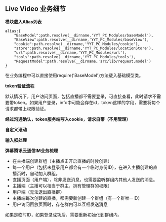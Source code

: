 ## Live Video 业务细节

**模块载入Alias列表**

    alias:{
        "BaseModel":path.resolve(__dirname,'YYT_PC_Modules/baseModel'),
        "BaseView":path.resolve(__dirname,'YYT_PC_Modules/baseView'),
        "cookie":path.resolve(__dirname,'YYT_PC_Modules/cookie'),
        "store":path.resolve(__dirname,'YYT_PC_Modules/locationStore'),
        "url":path.resolve(__dirname,'YYT_PC_Modules/url'),
        "tools":path.resolve(__dirname,'YYT_PC_Modules/tools'),
        "RequestModel":path.resolve(__dirname,'src/lib/request.model')
    }

在业务编程中可以直接使用require('BaseModel')方法载入基础模型类。

**token验证流程**

默认情况下，用户访问页面，包括直播都不需要登录，可直接查看，此时请求不需要带token。如果用户登录，info中可能会存在id，token这样的字段，需要将每个请求都带上权限验证。

**经过沟通确认，token服务端写入cookie，请求自带（不用管理）**

**自定义滚动**



**输入框处理**



**弹幕腾讯云通信IM业务梳理**

- 在主播端创建群组（主播点击开启直播的时候创建）
- 每一个用户（包括未登录用户都会有一个临时身份ID），在进入主播创建的直播页时，自动加入群组。
- 直播页面（用户端），除非发送消息，也需要监听群组内其他人发送的消息。
- 主播端（主播可以相当于群主，拥有管理群的权限）
- 用户端（无法退出直播群）
- 主播端每次创建的直播，都需要新创建一个群组（有一个群唯一ID）
- 用户访问回放页面时，存在群内可以互相发送消息

如果是临时ID，如果登录成功后，需要重新初始化到群组内。



